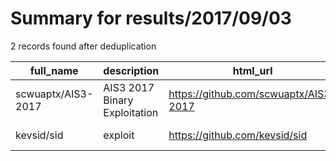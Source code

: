 
# Summary for results/2017/09/03
    
2 records found after deduplication

| full_name | description | html_url | matched_list | matched_count | pushed_at | size | stargazers_count | language | forks_count |
|--------------------|-------------------------------|---------------------------------------|----------------|-----------------|---------------------------|--------|--------------------|------------|---------------|
| scwuaptx/AIS3-2017 | AIS3 2017 Binary Exploitation | https://github.com/scwuaptx/AIS3-2017 | ['exploit'] | 1 | 2017-09-03 10:41:53+00:00 | 452 | 35 | Python | 15 |
| kevsid/sid | exploit | https://github.com/kevsid/sid | ['exploit'] | 1 | 2017-09-03 01:37:51+00:00 | 0 | 0 | | 0 |
